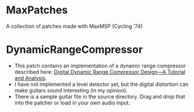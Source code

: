# MaxPatches
A collection of patches made with MaxMSP (Cycling '74)

# DynamicRangeCompressor

+ This patch contains an implementation of a dynamic range compressor described here: [Digital Dynamic Range Compressor Design—A Tutorial and Analysis](https://www.eecs.qmul.ac.uk/~josh/documents/2012/GiannoulisMassbergReiss-dynamicrangecompression-JAES2012.pdf).
+ I have not implemented a level detector yet, but the digital distortion can make guitars sound interesting (in my opinion).
+ There is a sample guitar file in the source directory. Drag and drop that into the patcher or load in your own audio input.
